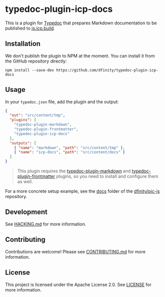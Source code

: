 # typedoc-plugin-icp-docs

This is a plugin for [Typedoc](https://typedoc.org/) that prepares Markdown documentation to be published to [js.icp.build](https://js.icp.build).

## Installation

We don't publish the plugin to NPM at the moment. You can install it from the GitHub repository directly:

```shell
npm install --save-dev https://github.com/dfinity/typedoc-plugin-icp-docs
```

## Usage

In your `typedoc.json` file, add the plugin and the output:

```json
{
  "out": "src/content/tmp",
  "plugins": [
    "typedoc-plugin-markdown",
    "typedoc-plugin-frontmatter",
    "typedoc-plugin-icp-docs"
  ],
  "outputs": [
    { "name": "markdown", "path": "src/content/tmp" },
    { "name": "icp-docs", "path": "src/content/docs" }
  ]
}
```

> This plugin requires the [typedoc-plugin-markdown](https://typedoc-plugin-markdown.org/) and [typedoc-plugin-frontmatter](https://typedoc-plugin-markdown.org/plugins/frontmatter) plugins, so you need to install and configure them as well.

For a more concrete setup example, see the [docs](https://github.com/dfinity/pic-js/tree/main/docs/) folder of the [dfinity/pic-js](https://github.com/dfinity/pic-js) repository.

## Development

See [HACKING.md](./HACKING.md) for more information.

## Contributing

Contributions are welcome! Please see [CONTRIBUTING.md](./CONTRIBUTING.md) for more information.

## License

This project is licensed under the Apache License 2.0. See [LICENSE](./LICENSE) for more information.
